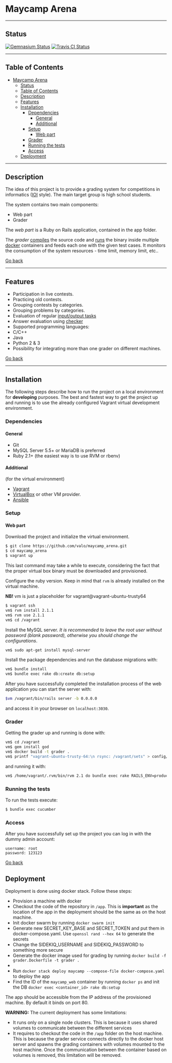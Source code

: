 # Maycamp Arena

--------------

## Status

[![Gemnasium Status](https://gemnasium.com/valo/maycamp_arena.png)](https://gemnasium.com/valo/maycamp_arena)
[![Travis CI Status](https://travis-ci.org/valo/maycamp_arena.svg?branch=master)](https://travis-ci.org/valo/maycamp_arena)

------------------

## Table of Contents
- [Maycamp Arena](#maycamp-arena)
	- [Status](#status)
	- [Table of Contents](#table-of-contents)
	- [Description](#description)
	- [Features](#features)
	- [Installation](#installation)
		- [Dependencies](#dependencies)
			- [General](#general)
			- [Additional](#additional)
		- [Setup](#setup)
			- [Web part](#web-part)
		- [Grader](#grader)
		- [Running the tests](#running-the-tests)
		- [Access](#access)
	- [Deployment](#deployment)

------------------

## Description

The idea of this project is to provide a grading system
for competitions in informatics ([IOI][IOI] style).
The main target group is high school students.

The system contains two main components:

* Web part
* Grader

The *web part* is a Ruby on Rails application,
contained in the app folder.

The *grader* [compiles](https://github.com/valo/maycamp_arena/blob/0923c323a6026ff9a440991141b177c6eed1c481/app/services/grade_run.rb#L43)
the source code and [runs](https://github.com/valo/maycamp_arena/blob/0923c323a6026ff9a440991141b177c6eed1c481/app/services/grade_run.rb#L66)
the binary inside multiple [docker](https://www.docker.com/)
containers and feeds each one with the given test cases.
It monitors the consumption of the system resources - time limit, memory limit, etc..

[Go back](#table-of-contents)

-----------------

## Features

* Participation in live contests.
* Practicing old contests.
* Grouping contests by categories.
* Grouping problems by categories.
* Evaluation of regular [input/output tasks](https://github.com/valo/maycamp_arena/wiki/Format-of-the-tasks#regular-inputoutput-tasks)
* Answer evaluation using [checker](https://github.com/valo/maycamp_arena/wiki/Format-of-the-tasks#tasks-with-checkers)
* Supported programming languages:
 * C/C++
 * Java
 * Python 2 & 3
* Possibility for integrating more than one grader on different machines.

[Go back](#table-of-contents)

---------------

## Installation

The following steps describe how to run the project
on a local environment for **developing** purposes.
The best and fastest way to get the project up and running
is to use the already configured Vagrant virtual development
environment.

### Dependencies

#### General
* Git
* MySQL Server 5.5+ or MariaDB is preferred
* Ruby 2.1+ (the easiest way is to use RVM or rbenv)

#### Additional
(for the virtual environment)
* [Vagrant](https://www.vagrantup.com/)
* [VirtualBox](https://www.virtualbox.org/wiki/Downloads)
or other VM provider.
* [Ansible](https://github.com/ansible/ansible)



### Setup

#### Web part
Download the project and initialize the virtual environment.
```bash
$ git clone https://github.com/valo/maycamp_arena.git
$ cd maycamp_arena
$ vagrant up
```
This last command may take a while to execute, considering
the fact that the proper virtual box binary
must be downloaded and provisioned.  

Configure the ruby version. Keep in mind that `rvm` is already installed on the virtual machine.

**NB!** vm is just a placeholder for vagrant@vagrant-ubuntu-trusty64

```bash
$ vagrant ssh
vm$ rvm install 2.1.1
vm$ rvm use 2.1.1
vm$ cd /vagrant
```

Install the MySQL server. *It is recommended to leave the root user without password (blank password), otherwise you should change the configurations*.
```bash
vm$ sudo apt-get install mysql-server
```

Install the package dependencies and run the database migrations with:
```bash
vm$ bundle install
vm$ bundle exec rake db:create db:setup
```
After you have successfully completed the installation process
of the web application you can start the server with:
```bash
$vm /vagrant/bin/rails server -b 0.0.0.0
```
and access it in your browser on `localhost:3030`.

### Grader

Getting the grader up and running is done with:

```bash
vm$ cd /vagrant
vm$ gem install god
vm$ docker build -t grader .
vm$ printf "vagrant-ubuntu-trusty-64:\n rsync: /vagrant/sets" > config/grader.yml
```

and running it with:
```bash
vm$ /home/vagrant/.rvm/bin/rvm 2.1 do bundle exec rake RAILS_ENV=production grader:start
```

### Running the tests

To run the tests execute:

```bash
$ bundle exec cucumber
```

### Access
After you have successfully set up the project you can log in
with the dummy admin account:
```
username: root
password: 123123
```
[Go back](#table-of-contents)

[IOI]: http://olympiads.win.tue.nl/ioi/
[Install]: https://github.com/valo/maycamp_arena/wiki/Installation


## Deployment

Deployment is done using docker stack. Follow these steps:

- Provision a machine with docker
- Checkout the code of the repository in `/app`. This is **important** as the location of the app in the deployment should be the same as on the host machine.
- Init docker swarm by running `docker swarm init`
- Generate new SECRET_KEY_BASE and SECRET_TOKEN and put them in docker-compose.yaml. Use `openssl rand --hex 64` to generate the secrets
- Change the SIDEKIQ_USERNAME and SIDEKIQ_PASSWORD to something more secure
- Generate the docker image used for grading by running `docker build -f grader.Dockerfile -t grader .`
-
- Run `docker stack deploy maycamp --compose-file docker-compose.yaml` to deploy the app
- Find the ID of the `maycamp_web` container by running `docker ps` and init the DB `docker exec <container_id> rake db:setup`

The app should be accessible from the IP address of the provisioned machine. By default it binds on port 80.

**WARNING:** The current deployment has some limitations:

* It runs only on a single node clusters. This is because it uses shared volumes to communicate between the different services
* It requires to checkout the code in the `/app` folder on the host machine. This is because the grader service connects directly to the docker host server and spawns the grading containers with volumes mounted to the host machine. Once the communication between the container based on volumes is removed, this limitation will be removed.